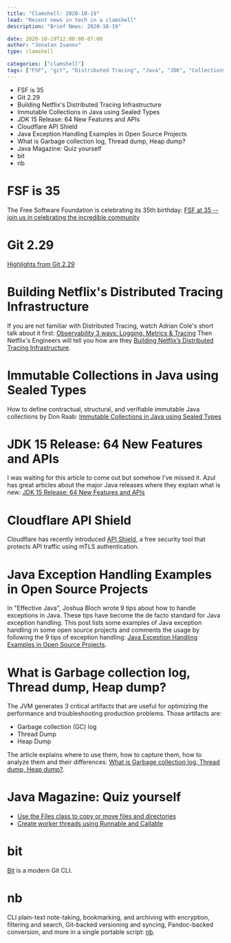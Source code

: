 ```yaml
---
title: "Clamshell: 2020-10-19"
lead: "Recent news in tech in a clamshell"
description: "Brief News: 2020-10-19"

date: 2020-10-19T12:00:00-07:00
author: "Jonatan Ivanov"
type: clamshell

categories: ["clamshell"]
tags: ["FSF", "git", "Distributed Tracing", "Java", "JDK", "Collections", "security", "Exceptions", "GC", "CLI"]
---
```


- FSF is 35
- Git 2.29
- Building Netflix's Distributed Tracing Infrastructure
- Immutable Collections in Java using Sealed Types
- JDK 15 Release: 64 New Features and APIs
- Cloudflare API Shield
- Java Exception Handling Examples in Open Source Projects
- What is Garbage collection log, Thread dump, Heap dump?
- Java Magazine: Quiz yourself
- bit
- nb
<!--more-->

# FSF is 35

The Free Software Foundation is celebrating its 35th birthday: [FSF at 35 -- join us in celebrating the incredible community](https://www.fsf.org/blogs/community/fsf-at-35-join-us-in-celebrating-the-incredible-community)

# Git 2.29

[Highlights from Git 2.29](https://github.blog/2020-10-19-git-2-29-released/)

# Building Netflix's Distributed Tracing Infrastructure

If you are not familiar with Distributed Tracing, watch Adrian Cole's short talk about it first: [Observability 3 ways: Logging, Metrics & Tracing](https://www.youtube.com/watch?v=juP9VApKy_I) Then Netflix's Engineers will tell you how are they [Building Netflix’s Distributed Tracing Infrastructure](https://netflixtechblog.com/building-netflixs-distributed-tracing-infrastructure-bb856c319304).

# Immutable Collections in Java using Sealed Types

How to define contractual, structural, and verifiable immutable Java collections by Don Raab: [Immutable Collections in Java using Sealed Types](https://medium.com/javarevisited/immutable-collections-in-java-using-sealed-types-ae8eb580fc1e)

# JDK 15 Release: 64 New Features and APIs

I was waiting for this article to come out but somehow I've missed it. Azul has great articles about the major Java releases where they explain what is new: [JDK 15 Release: 64 New Features and APIs](https://www.azul.com/jdk-15-release-64-new-features-and-apis/)

# Cloudflare API Shield

Cloudflare has recently introduced [API Shield](https://blog.cloudflare.com/introducing-api-shield/), a free security tool that protects API traffic using mTLS authentication.

# Java Exception Handling Examples in Open Source Projects

In "Effective Java", Joshua Bloch wrote 9 tips about how to handle exceptions in Java. These tips have become the de facto standard for Java exception handling. This post lists some examples of Java exception handling in some open source projects and comments the usage by following the 9 tips of exception handling: [Java Exception Handling Examples in Open Source Projects](https://www.programcreek.com/2020/10/java-exception-handling-in-open-source-projects/).

# What is Garbage collection log, Thread dump, Heap dump?
The JVM generates 3 critical artifacts that are useful for optimizing the performance and troubleshooting production problems. Those artifacts are:

- Garbage collection (GC) log
- Thread Dump
- Heap Dump

The article explains where to use them, how to capture them, how to analyze them and their differences: [What is Garbage collection log, Thread dump, Heap dump?](https://blog.gceasy.io/2020/10/15/what-is-garbage-collection-log-thread-dump-heap-dump/).

# Java Magazine: Quiz yourself
- [Use the Files class to copy or move files and directories](https://blogs.oracle.com/javamagazine/quiz-yourself-use-the-files-class-to-copy-or-move-files-and-directories)
- [Create worker threads using Runnable and Callable](https://blogs.oracle.com/javamagazine/quiz-yourself-create-worker-threads-using-runnable-and-callable-advanced)

# bit
[Bit](https://github.com/chriswalz/bit) is a modern Git CLI.

# nb

CLI plain-text note-taking, bookmarking, and archiving with encryption, filtering and search, Git-backed versioning and syncing, Pandoc-backed conversion, and more in a single portable script: [nb](https://github.com/xwmx/nb).
